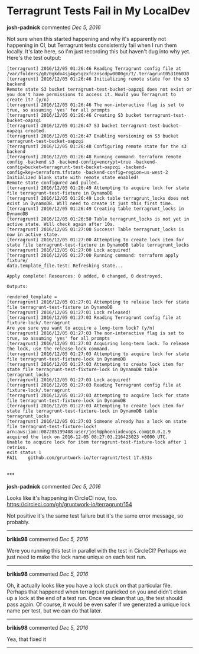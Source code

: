 # Terragrunt Tests Fail in My LocalDev

**josh-padnick** commented *Dec 5, 2016*

Not sure when this started happening and why it's apparently not happening in CI, but Terragrunt tests consistently fail when I run them locally. It's late here, so I'm just recording this but haven't dug into why yet. Here's the test output:

```
[terragrunt] 2016/12/05 01:26:46 Reading Terragrunt config file at /var/folders/g0/0gkdx4sj4qv5gzxfcznscdpw0000gn/T/.terragrunt053106030
[terragrunt] 2016/12/05 01:26:46 Initializing remote state for the s3 backend
Remote state S3 bucket terragrunt-test-bucket-oapzqi does not exist or you don't have permissions to access it. Would you Terragrunt to create it? (y/n)
[terragrunt] 2016/12/05 01:26:46 The non-interactive flag is set to true, so assuming 'yes' for all prompts
[terragrunt] 2016/12/05 01:26:46 Creating S3 bucket terragrunt-test-bucket-oapzqi
[terragrunt] 2016/12/05 01:26:47 S3 bucket terragrunt-test-bucket-oapzqi created.
[terragrunt] 2016/12/05 01:26:47 Enabling versioning on S3 bucket terragrunt-test-bucket-oapzqi
[terragrunt] 2016/12/05 01:26:48 Configuring remote state for the s3 backend
[terragrunt] 2016/12/05 01:26:48 Running command: terraform remote config -backend s3 -backend-config=encrypt=true -backend-config=bucket=terragrunt-test-bucket-oapzqi -backend-config=key=terraform.tfstate -backend-config=region=us-west-2
Initialized blank state with remote state enabled!
Remote state configured and pulled.
[terragrunt] 2016/12/05 01:26:49 Attempting to acquire lock for state file terragrunt-test-fixture in DynamoDB
[terragrunt] 2016/12/05 01:26:49 Lock table terragrunt_locks does not exist in DynamoDB. Will need to create it just this first time.
[terragrunt] 2016/12/05 01:26:49 Creating table terragrunt_locks in DynamoDB
[terragrunt] 2016/12/05 01:26:50 Table terragrunt_locks is not yet in active state. Will check again after 10s.
[terragrunt] 2016/12/05 01:27:00 Success! Table terragrunt_locks is now in active state.
[terragrunt] 2016/12/05 01:27:00 Attempting to create lock item for state file terragrunt-test-fixture in DynamoDB table terragrunt_locks
[terragrunt] 2016/12/05 01:27:00 Lock acquired!
[terragrunt] 2016/12/05 01:27:00 Running command: terraform apply fixture/
data.template_file.test: Refreshing state...

Apply complete! Resources: 0 added, 0 changed, 0 destroyed.

Outputs:

rendered_template =
[terragrunt] 2016/12/05 01:27:01 Attempting to release lock for state file terragrunt-test-fixture in DynamoDB
[terragrunt] 2016/12/05 01:27:01 Lock released!
[terragrunt] 2016/12/05 01:27:03 Reading Terragrunt config file at fixture-lock/.terragrunt
Are you sure you want to acquire a long-term lock? (y/n)
[terragrunt] 2016/12/05 01:27:03 The non-interactive flag is set to true, so assuming 'yes' for all prompts
[terragrunt] 2016/12/05 01:27:03 Acquiring long-term lock. To release the lock, use the release-lock command.
[terragrunt] 2016/12/05 01:27:03 Attempting to acquire lock for state file terragrunt-test-fixture-lock in DynamoDB
[terragrunt] 2016/12/05 01:27:03 Attempting to create lock item for state file terragrunt-test-fixture-lock in DynamoDB table terragrunt_locks
[terragrunt] 2016/12/05 01:27:03 Lock acquired!
[terragrunt] 2016/12/05 01:27:03 Reading Terragrunt config file at fixture-lock/.terragrunt
[terragrunt] 2016/12/05 01:27:03 Attempting to acquire lock for state file terragrunt-test-fixture-lock in DynamoDB
[terragrunt] 2016/12/05 01:27:03 Attempting to create lock item for state file terragrunt-test-fixture-lock in DynamoDB table terragrunt_locks
[terragrunt] 2016/12/05 01:27:03 Someone already has a lock on state file terragrunt-test-fixture-lock! arn:aws:iam::087285199408:user/josh@phoenixdevops.com@10.0.1.9 acquired the lock on 2016-12-05 08:27:03.216425023 +0000 UTC.
Unable to acquire lock for item terragrunt-test-fixture-lock after 1 retries.
exit status 1
FAIL	github.com/gruntwork-io/terragrunt/test	17.631s
```
<br />
***


**josh-padnick** commented *Dec 5, 2016*

Looks like it's happening in CircleCI now, too.
https://circleci.com/gh/gruntwork-io/terragrunt/154

Not positive it's the same test failure but it's the same error message, so probably.
***

**brikis98** commented *Dec 5, 2016*

Were you running this test in parallel with the test in CircleCI? Perhaps we just need to make the lock name unique on each test run.
***

**brikis98** commented *Dec 5, 2016*

Oh, it actually looks like you have a lock stuck on that particular file. Perhaps that happened when terragrunt panicked on you and didn't clean up a lock at the end of a test run. Once we clean that up, the test should pass again. Of course, it would be even safer if we generated a unique lock name per test, but we can do that later.
***

**brikis98** commented *Dec 5, 2016*

Yea, that fixed it
***

